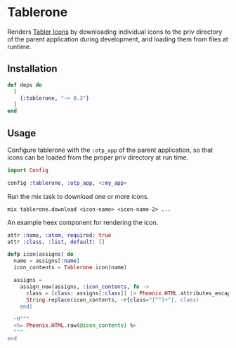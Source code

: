 # Tablerone

Renders [Tabler Icons](https://tabler.io/icons) by downloading individual icons to the priv directory of the parent
application during development, and loading them from files at runtime.

## Installation

```elixir
def deps do
  [
    {:tablerone, "~> 0.3"}
  ]
end
```

## Usage

Configure tablerone with the `:otp_app` of the parent application, so that icons can be
loaded from the proper priv directory at run time.

```elixir
import Config

config :tablerone, :otp_app, <:my_app>
```

Run the mix task to download one or more icons.


```shell
mix tablerone.download <icon-name> <icon-name-2> ...
```

An example heex component for rendering the icon.


```elixir
attr :name, :atom, required: true
attr :class, :list, default: []

defp icon(assigns) do
  name = assigns[:name]
  icon_contents = Tablerone.icon(name)

  assigns =
    assign_new(assigns, :icon_contents, fn ->
      class = [class: assigns[:class]] |> Phoenix.HTML.attributes_escape() |> Phoenix.HTML.safe_to_string()
      String.replace(icon_contents, ~r{class="[^"]+"}, class)
    end)

  ~H"""
  <%= Phoenix.HTML.raw(@icon_contents) %>
  """
end
```
